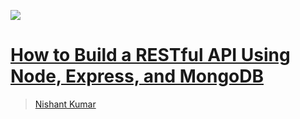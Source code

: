 ![](https://www.freecodecamp.org/news/content/images/size/w1000/2022/02/How-to-Build-a-Weather-Application-using-React--65-.png)

# [How to Build a RESTful API Using Node, Express, and MongoDB](https://www.freecodecamp.org/news/build-a-restful-api-using-node-express-and-mongodb/)

> [Nishant Kumar](https://www.freecodecamp.org/news/author/nishant-kumar/)

